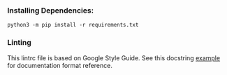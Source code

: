 ### Installing Dependencies:

`python3 -m pip install -r requirements.txt`

### Linting

This lintrc file is based on Google Style Guide. See this docstring [example](http://sphinxcontrib-napoleon.readthedocs.io/en/latest/example_google.html) for documentation format reference.